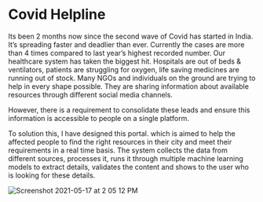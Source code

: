 
# Covid Helpline


Its been 2 months now since the second wave of Covid has started in India. It’s spreading faster and deadlier than ever. Currently the cases are more than 4 times compared to last year’s highest recorded number. Our healthcare system has taken the biggest hit. Hospitals are out of beds & ventilators, patients are struggling for oxygen, life saving medicines are running out of stock. Many NGOs and individuals on the ground are trying to help in every shape possible. They are sharing information about available resources through different social media channels. 

However, there is a requirement to consolidate these leads and ensure this information is accessible to people on a single platform.


To solution this, I have designed this portal.  which is aimed to help the affected people to find the right resources in their city and meet their requirements in a real time basis. The system collects the data from different sources, processes it, runs it through multiple machine learning models to extract details, validates the content and shows to the user who is looking for these details. 


![Screenshot 2021-05-17 at 2 05 12 PM](https://user-images.githubusercontent.com/8189413/124466012-c17cd400-ddb3-11eb-8038-c5602f9a9526.png)
